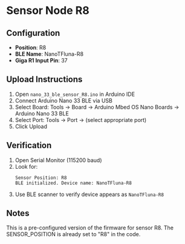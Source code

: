 # Sensor Node R8

## Configuration
- **Position**: R8
- **BLE Name**: NanoTFluna-R8
- **Giga R1 Input Pin**: 37

## Upload Instructions
1. Open `nano_33_ble_sensor_R8.ino` in Arduino IDE
2. Connect Arduino Nano 33 BLE via USB
3. Select Board: Tools → Board → Arduino Mbed OS Nano Boards → Arduino Nano 33 BLE
4. Select Port: Tools → Port → (select appropriate port)
5. Click Upload

## Verification
1. Open Serial Monitor (115200 baud)
2. Look for:
   ```
   Sensor Position: R8
   BLE initialized. Device name: NanoTFluna-R8
   ```
3. Use BLE scanner to verify device appears as `NanoTFluna-R8`

## Notes
This is a pre-configured version of the firmware for sensor R8.
The SENSOR_POSITION is already set to "R8" in the code.

